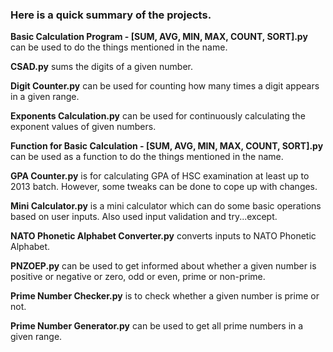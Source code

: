 ### Here is a quick summary of the projects.

**Basic Calculation Program - [SUM, AVG, MIN, MAX, COUNT, SORT].py** can be used to do the things mentioned in the name.

**CSAD.py** sums the digits of a given number.

**Digit Counter.py** can be used for counting how many times a digit appears in a given range.

**Exponents Calculation.py** can be used for continuously calculating the exponent values of given numbers. 

**Function for Basic Calculation - [SUM, AVG, MIN, MAX, COUNT, SORT].py** can be used as a function to do the things mentioned in the name.

**GPA Counter.py** is for calculating GPA of HSC examination at least up to 2013 batch. However, some tweaks can be done to cope up with changes.

**Mini Calculator.py** is a mini calculator which can do some basic operations based on user inputs. Also used input validation and try...except.

**NATO Phonetic Alphabet Converter.py** converts inputs to NATO Phonetic Alphabet.

**PNZOEP.py** can be used to get informed about whether a given number is positive or negative or zero, odd or even, prime or non-prime.

**Prime Number Checker.py** is to check whether a given number is prime or not.

**Prime Number Generator.py** can be used to get all prime numbers in a given range.

